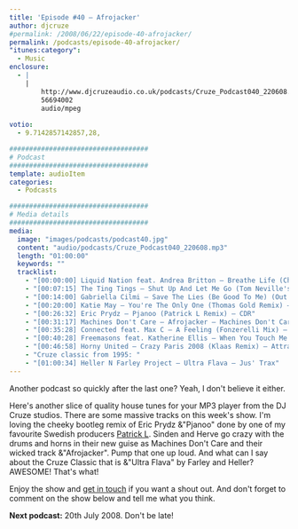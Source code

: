 ```yaml
---
title: 'Episode #40 – Afrojacker'
author: djcruze
#permalink: /2008/06/22/episode-40-afrojacker/
permalink: /podcasts/episode-40-afrojacker/
"itunes:category":
  - Music
enclosure:
  - |
    |
        http://www.djcruzeaudio.co.uk/podcasts/Cruze_Podcast040_220608.mp3
        56694002
        audio/mpeg
        
votio:
  - 9.7142857142857,28,

###################################
# Podcast
###################################
template: audioItem
categories:
  - Podcasts

###################################
# Media details
###################################
media:
  image: "images/podcasts/podcast40.jpg"
  content: "audio/podcasts/Cruze_Podcast040_220608.mp3"
  length: "01:00:00"
  keywords: ""
  tracklist:
    - "[00:00:00] Liquid Nation feat. Andrea Britton – Breathe Life (Chris Ortega & Thomas Gold Dub) – Hit! Records"
    - "[00:07:15] The Ting Tings – Shut Up And Let Me Go (Tom Neville's Keep It Quiet Dub) (Funkfinders cut-up edit) – Columbia"
    - "[00:14:00] Gabriella Cilmi – Save The Lies (Be Good To Me) (Out Of Office Remix) – Island"
    - "[00:20:00] Katie May – You're The Only One (Thomas Gold Remix) – AATW"
    - "[00:26:32] Eric Prydz – Pjanoo (Patrick L Remix) – CDR"
    - "[00:31:17] Machines Don't Care – Afrojacker – Machines Don't Care"
    - "[00:35:28] Connected feat. Max C – A Feeling (Fonzerelli Mix) – Big In Ibiza"
    - "[00:40:28] Freemasons feat. Katherine Ellis – When You Touch Me (Freemasons 2008 Club Mix) – Loaded Records"
    - "[00:46:58] Horny United – Crazy Paris 2008 (Klaas Remix) – Attractive Music"
    - "Cruze classic from 1995: "
    - "[01:00:34] Heller N Farley Project – Ultra Flava – Jus' Trax"
---
```


Another podcast so quickly after the last one? Yeah, I don't believe it either.

Here's another slice of quality house tunes for your MP3 player from the DJ Cruze studios. There are some massive tracks on this week's show. I'm loving the cheeky bootleg remix of Eric Prydz &"Pjanoo" done by one of my favourite Swedish producers [Patrick L][1]. Sinden and Herve go crazy with the drums and horns in their new guise as Machines Don't Care and their wicked track &"Afrojacker". Pump that one up loud. And what can I say about the Cruze Classic that is &"Ultra Flava" by Farley and Heller? AWESOME! That's what!

Enjoy the show and [get in touch][2] if you want a shout out. And don't forget to comment on the show below and tell me what you think.

**Next podcast:** 20th July 2008. Don't be late!

 [1]: http://www.patrickl.se
 [2]: /cms/contact/
 [3]: http://www.djcruze.co.uk/cms/wp-content/DownloadButton.gif
 [4]: http://www.djcruzeaudio.co.uk/podcasts/Cruze_Podcast040_220608.mp3